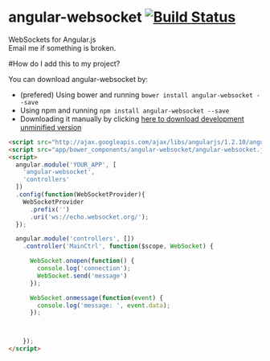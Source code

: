 # angular-websocket [![Build Status](https://travis-ci.org/gdi2290/angular-websocket.png?branch=master)](https://travis-ci.org/gdi2290/angular-websocket)

WebSockets for Angular.js
<br>
Email me if something is broken.

#How do I add this to my project?

You can download angular-websocket by:

* (prefered) Using bower and running `bower install angular-websocket --save`
* Using npm and running `npm install angular-websocket --save`
* Downloading it manually by clicking [here to download development unminified version](https://raw.github.com/gdi2290/angular-websocket/master/angular-websocket.js)


````html
<script src="http://ajax.googleapis.com/ajax/libs/angularjs/1.2.10/angular.min.js"></script>
<script src="app/bower_components/angular-websocket/angular-websocket.js"></script>
<script>
  angular.module('YOUR_APP', [
    'angular-websocket',
    'controllers'
  ])
  .config(function(WebSocketProvider){
    WebSocketProvider
      .prefix('')
      .uri('ws://echo.websocket.org/');
  });

  angular.module('controllers', [])
    .controller('MainCtrl', function($scope, WebSocket) {

      WebSocket.onopen(function() {
        console.log('connection');
        WebSocket.send('message')
      });

      WebSocket.onmessage(function(event) {
        console.log('message: ', event.data);
      });



    });
</script>

````
